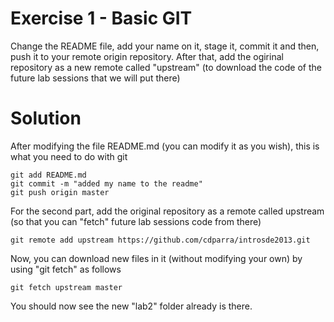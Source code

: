 Exercise 1 - Basic GIT
===

Change the README file, add your name on it, stage it, commit it and then, push it to your remote origin repository. After that, add the ogirinal repository as a new remote called "upstream" (to download the code of the future lab sessions that we will put there)

Solution 
===
After modifying the file README.md (you can modify it as you wish), this is what you need to do with git

	git add README.md
	git commit -m "added my name to the readme"
	git push origin master

For the second part, add the original repository as a remote called upstream (so that you can "fetch" future lab sessions code from there)

	git remote add upstream https://github.com/cdparra/introsde2013.git

Now, you can download new files in it (without modifying your own) by using "git fetch" as follows

	git fetch upstream master

You should now see the new "lab2" folder already is there. 
